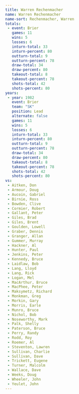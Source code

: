 ```yaml
---
title: Warren Rechenmacher
name: Warren Rechenmacher
name-sort: Rechenmacher, Warren
totals:
 - event: Brier
   games: 11
   wins: 5
   losses: 6
   inturn-total: 33
   inturn-percent: 80
   outturn-total: 9
   outturn-percent: 78
   draw-total: 34
   draw-percent: 80
   takeout-total: 8
   takeout-percent: 78
   shots-total: 42
   shots-percent: 80
years:
 - year: 1982
   event: Brier
   team: "SK"
   position: Lead
   alternate: false
   games: 11
   wins: 5
   losses: 6
   inturn-total: 33
   inturn-percent: 80
   outturn-total: 9
   outturn-percent: 78
   draw-total: 34
   draw-percent: 80
   takeout-total: 8
   takeout-percent: 78
   shots-total: 42
   shots-percent: 80
vs:
 - Aitken, Don
 - Armour, Doug
 - Aucoin, Gabriel
 - Birnie, Ross
 - Bowden, Clive
 - Cormier, Robert
 - Gallant, Peter
 - Giles, Brad
 - Giles, Brent
 - Goulden, Lowell
 - Graber, Dennis
 - Granger, Allan
 - Gummer, Murray
 - Hackner, Al
 - Hunter, Paul
 - Jenkins, Peter
 - Kennedy, Bruce
 - Laidlaw, Bob
 - Lang, Lloyd
 - Lang, Rick
 - Logan, Mel
 - MacArthur, Bruce
 - MacPhee, Peter
 - Maksymetz, Richard
 - Monkman, Greg
 - Morkin, Gary
 - Morris, Earle
 - Munro, Bruce
 - Nichol, Bob
 - Noseworthy, Mark
 - Palk, Shelly
 - Paterson, Bruce
 - Perry, Randy
 - Rodd, Roy
 - Roemer, Al
 - Steventon, Lawren
 - Sullivan, Charlie
 - Sullivan, Dave
 - Trickett, Eugene
 - Turner, Malcolm
 - Wallace, Dave
 - Weeks, Doug
 - Wheeler, John
 - Yeulet, John
---
```

